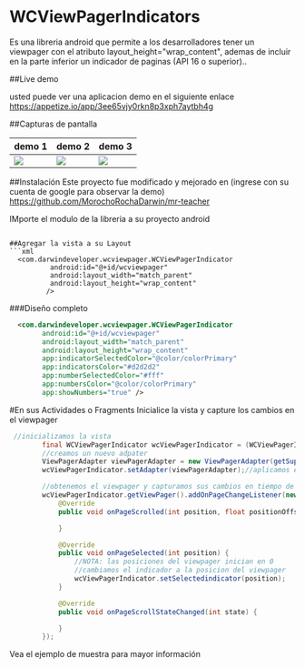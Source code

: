 # WCViewPagerIndicators
Es una libreria android que permite a los desarrolladores tener un viewpager con el atributo layout_height="wrap_content", ademas  de incluir en la parte inferior un indicador de paginas (API 16 o superior)..

##Live demo

usted puede ver una aplicacion demo en el siguiente enlace https://appetize.io/app/3ee65vjy0rkn8p3xph7aytbh4g

##Capturas de pantalla

| demo 1 | demo 2 | demo 3 |
| --- | --- | --- |
| ![](https://cloud.githubusercontent.com/assets/15864336/23829170/144e0a5a-06b8-11e7-86d5-f7c787eb7678.png) | ![](https://cloud.githubusercontent.com/assets/15864336/23829171/14816774-06b8-11e7-8c20-e4c64f2dfb3b.png) | ![](https://cloud.githubusercontent.com/assets/15864336/23829172/14863d58-06b8-11e7-9e51-dd3793528bc7.png) |


##Instalación
Este proyecto fue modificado y mejorado en (ingrese con su cuenta de google para observar la demo) https://github.com/MorochoRochaDarwin/mr-teacher

IMporte el modulo de la libreria a su proyecto android

```

##Agregar la vista a su Layout
```xml
  <com.darwindeveloper.wcviewpager.WCViewPagerIndicator
          android:id="@+id/wcviewpager"
          android:layout_width="match_parent"
          android:layout_height="wrap_content"
         />
```
###Diseño completo
```xml
  <com.darwindeveloper.wcviewpager.WCViewPagerIndicator
        android:id="@+id/wcviewpager"
        android:layout_width="match_parent"
        android:layout_height="wrap_content"
        app:indicatorSelectedColor="@color/colorPrimary"
        app:indicatorsColor="#d2d2d2"
        app:numberSelectedColor="#fff"
        app:numbersColor="@color/colorPrimary"
        app:showNumbers="true" />

```

#En sus Actividades o Fragments
Inicialice la vista y capture los cambios en el viewpager
```java
 //inicializamos la vista
        final WCViewPagerIndicator wcViewPagerIndicator = (WCViewPagerIndicator) findViewById(R.id.wcviewpager);
        //creamos un nuevo adpater
        ViewPagerAdapter viewPagerAdapter = new ViewPagerAdapter(getSupportFragmentManager());
        wcViewPagerIndicator.setAdapter(viewPagerAdapter);//aplicamos el adapter

        //obtenemos el viewpager y capturamos sus cambios en tiempo de ejecucuion
        wcViewPagerIndicator.getViewPager().addOnPageChangeListener(new ViewPager.OnPageChangeListener() {
            @Override
            public void onPageScrolled(int position, float positionOffset, int positionOffsetPixels) {

            }

            @Override
            public void onPageSelected(int position) {
                //NOTA: las posiciones del viewpager inician en 0
                //cambiamos el indicador a la posicion del viewpager
                wcViewPagerIndicator.setSelectedindicator(position);
            }

            @Override
            public void onPageScrollStateChanged(int state) {

            }
        });
```

Vea el ejemplo de muestra para mayor información




